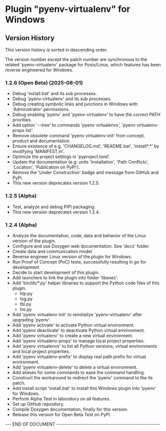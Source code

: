 # Plugin "pyenv-virtualenv" for Windows 

## Version History

This version history is sorted in descending order.

The version number except the patch number are synchronous to the related 'pyenv-virtualenv' package for Posix/Linux, which features has been reverse engineered for Windows.

### 1.2.6 (Open Beta) (2025-08-01)
* Debug 'install.bat' and its sub processes.
* Debug 'pyenv-virtualenv' and its sub processes. 
* Debug creating symbolic links and junctions in Windows with 'Administrator' permissions.
* Debug enabling 'pyenv' and 'pyenv-virtualenv' to have the correct PATH priorities.
* Add option '--tree' to commands 'pyenv virtualenvs', 'pyenv virtualenv-props list'.
* Remove obsolete command 'pyenv virtualenv-init' from concept, product and documentation.
* Ensure existence of e.g. 'CHANGELOG.md', 'README.bat', 'install*.*' by modifying 'MANIFEST.in'.
* Optimize the project settings in 'pyproject.toml'.
* Update the documentation (e.g. units 'Installation', 'Path Conflicts', 'Location', 'Publication on PyPI').
* Remove the 'Under Construction' badge and message from GitHub and PyPi.
* This new version deprecates version 1.2.5.

### 1.2.5 (Alpha)
* Test, analyze and debug PiPI packaging.
* This new version deprecates version 1.2.4.

### 1.2.4 (Alpha)
* Analyze the documentation, code, data and behavior of the Linux version of the plugin.
* Configure and use Doxygen web documentation. See 'docs' folder.
* Create data and communication model.
* Reverse engineer Linux version of the plugin for Windows.
* Run Proof of Concept (PoC) tests, successfully resulting in go for development.
* Decide to start development of this plugin. 
* Add launchers to link the plugin into folder 'libexec'.
* Add 'bin/lib/*.py' helper libraries to support the Python code files of this plugin.
  * hlp.py
  * log.py
  * tbl.py
  * tre.py
* Add 'pyenv virtualenv-init' to reinitialize 'pyenv-virtualenv' after upgrading 'pyenv'.  
* Add 'pyenv activate' to activate Python virtual environment.
* Add 'pyenv deactivate' to deactivate Python virtual environment.
* Add 'pyenv virtualenv'  to create a new virtual environment.
* Add 'pyenv virtualenv-props' to manage local project properties.  
* Add 'pyenv virtualenvs' to list all Python versions, virtual environments and local project properties.
* Add 'pyenv virtualenv-prefix' to display real path prefix for virtual environment.
* Add 'pyenv virtualenv-delete' to delete a virtual environment.
* Add aliases for some commands to ease the command handling.
* Construct the workaround to redirect the 'pyenv' command to the its patch.
* Add install script 'install.bat' to install this Windows plugin into 'pyenv' for Windows.
* Perform Alpha Test in laboratory on all features.
* Set up GitHub repository.
* Compile Doxygen documentation, finally for this version. 
* Release this version for Open Beta Test on PyPI.

\-\-\- END OF DOCUMENT ----------------------------------------------------


